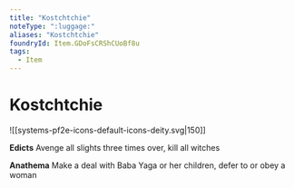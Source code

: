 ```yaml
---
title: "Kostchtchie"
noteType: ":luggage:"
aliases: "Kostchtchie"
foundryId: Item.GDoFsCRShCUoBf8u
tags:
  - Item
---
```


# Kostchtchie
![[systems-pf2e-icons-default-icons-deity.svg|150]]

**Edicts** Avenge all slights three times over, kill all witches

**Anathema** Make a deal with Baba Yaga or her children, defer to or obey a woman
